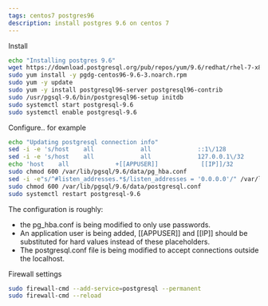 ```yaml
---
tags: centos7 postgres96
description: install postgres 9.6 on centos 7
---
```


Install
```bash
echo "Installing postgres 9.6"
wget https://download.postgresql.org/pub/repos/yum/9.6/redhat/rhel-7-x86_64/pgdg-centos96-9.6-3.noarch.rpm
sudo yum install -y pgdg-centos96-9.6-3.noarch.rpm
sudo yum -y update
sudo yum -y install postgresql96-server postgresql96-contrib
sudo /usr/pgsql-9.6/bin/postgresql96-setup initdb
sudo systemctl start postgresql-9.6
sudo systemctl enable postgresql-9.6
```

Configure.. for example
```bash
echo "Updating postgresql connection info"
sed -i -e 's/host    all             all             ::1\/128                 ident/host    all             all             ::1\/128                 password/g' /var/lib/pgsql/9.6/data/pg_hba.conf
sed -i -e 's/host    all             all             127.0.0.1\/32            ident/host    all             all             127.0.0.1\/32            password/'  /var/lib/pgsql/9.6/data/pg_hba.conf
echo 'host    all             +[[APPUSER]]            [[IP]]/32               password' >> /var/lib/pgsql/9.6/data/pg_hba.conf
sudo chmod 600 /var/lib/pgsql/9.6/data/pg_hba.conf
sed -i -e"s/^#listen_addresses.*$/listen_addresses = '0.0.0.0'/" /var/lib/pgsql/9.6/data/postgresql.conf
sudo chmod 600 /var/lib/pgsql/9.6/data/postgresql.conf
sudo systemctl restart postgresql-9.6

```
The configuration is roughly:
- the pg_hba.conf is being modified to only use passwords.
- An application user is being added, \[\[APPUSER\]\] and \[\[IP\]\] should be substituted for hard values instead of these placeholders.
- The postgresql.conf file is being modified to accept connections outside the localhost.


Firewall settings
```bash
sudo firewall-cmd --add-service=postgresql --permanent
sudo firewall-cmd --reload
```
